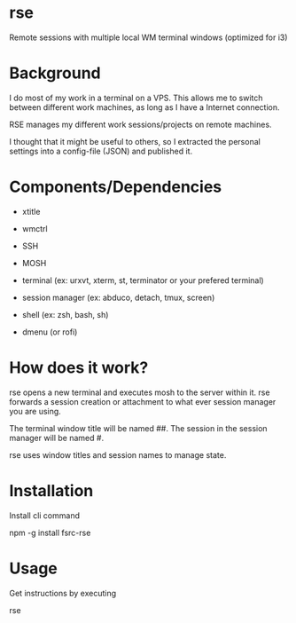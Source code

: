 # rse
Remote sessions with multiple local WM terminal windows (optimized for i3)

# Background

I do most of my work in a terminal on a VPS. This allows me to switch between different work machines, as long as I have a Internet connection.

RSE manages my different work sessions/projects on remote machines. 

I thought that it might be useful to others, so I extracted the personal settings into a config-file (JSON) and published it.

# Components/Dependencies


* xtitle
* wmctrl

* SSH
* MOSH
* terminal (ex: urxvt, xterm, st, terminator or your prefered terminal)
* session manager (ex: abduco, detach, tmux, screen)
* shell (ex: zsh, bash, sh)
* dmenu (or rofi)

# How does it work?

rse opens a new terminal and executes mosh to the server within it. rse forwards a session creation or attachment to what ever session manager you are using.

The terminal window title will be named <server>#<session>#<window-number>. The session in the session manager will be named <session>#<window-number>.

rse uses window titles and session names to manage state.

# Installation

Install cli command

  npm -g install fsrc-rse

# Usage

Get instructions by executing

  rse


